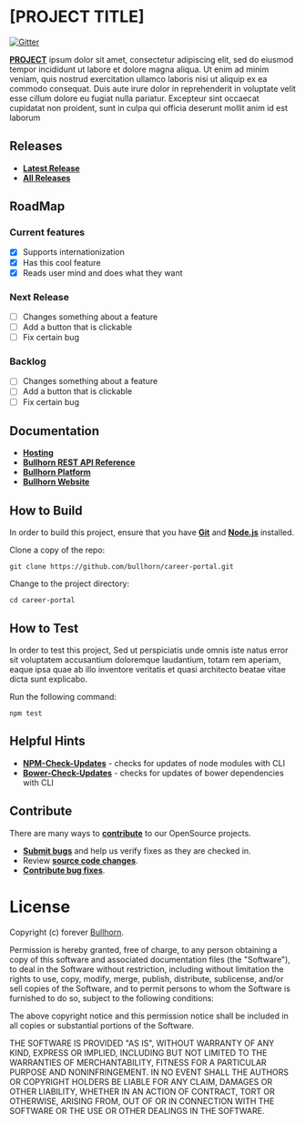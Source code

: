 # [PROJECT TITLE]

[![Gitter](https://badges.gitter.im/Join%20Chat.svg)](https://gitter.im/bullhorn/opensource?utm_source=badge&utm_medium=badge&utm_campaign=pr-badge)

**[PROJECT](http://www.bullhorn.com)** ipsum dolor sit amet, consectetur adipiscing elit, sed do eiusmod tempor incididunt ut labore et dolore magna aliqua. Ut enim ad minim veniam, quis nostrud exercitation ullamco laboris nisi ut aliquip ex ea commodo consequat. Duis aute irure dolor in reprehenderit in voluptate velit esse cillum dolore eu fugiat nulla pariatur. Excepteur sint occaecat cupidatat non proident, sunt in culpa qui officia deserunt mollit anim id est laborum

## Releases

* **[Latest Release](https://github.com/bullhorn/opensource/releases/latest)**
* **[All Releases](https://github.com/bullhorn/opensource/releases)**

## RoadMap

### Current features
* [x] Supports internationization
* [x] Has this cool feature
* [x] Reads user mind and does what they want

### Next Release
* [ ] Changes something about a feature
* [ ] Add a button that is clickable
* [ ] Fix certain bug

### Backlog
* [ ] Changes something about a feature
* [ ] Add a button that is clickable
* [ ] Fix certain bug

## Documentation

* **[Hosting](https://github.com/bullhorn/career-portal/wiki)**
*  **[Bullhorn REST API Reference](http://developer.bullhorn.com/articles/getting_started)**
*  **[Bullhorn Platform](http://bullhorn.github.io/platform)**
*  **[Bullhorn Website](http://www.bullhorn.com)**

## How to Build

In order to build this project, ensure that you have **[Git](http://git-scm.com/downloads)** and **[Node.js](http://nodejs.org)** installed.

Clone a copy of the repo:

```
git clone https://github.com/bullhorn/career-portal.git
```

Change to the project directory:

```
cd career-portal
```

## How to Test

In order to test this project, Sed ut perspiciatis unde omnis iste natus error sit voluptatem accusantium doloremque laudantium, totam rem aperiam, eaque ipsa quae ab illo inventore veritatis et quasi architecto beatae vitae dicta sunt explicabo.

Run the following command:

```
npm test
```

## Helpful Hints

* **[NPM-Check-Updates](https://github.com/tjunnone/npm-check-updates)** - checks for updates of node modules with CLI
* **[Bower-Check-Updates](https://github.com/se-panfilov/bower-check-updates)** - checks for updates of bower dependencies with CLI

## Contribute

There are many ways to **[contribute](https://github.com/bullhorn/opensource/blob/master/CONTRIBUTING.md)** to our OpenSource projects.
* **[Submit bugs](https://github.com/bullhorn/opensource/issues)** and help us verify fixes as they are checked in.
* Review **[source code changes](https://github.com/bullhorn/opensource/pulls)**.
* **[Contribute bug fixes](https://github.com/bullhorn/opensource/blob/master/CONTRIBUTING.md)**.

# License

Copyright (c) forever [Bullhorn](http://www.bullhorn.com).

Permission is hereby granted, free of charge, to any person obtaining a copy of this software and associated documentation files (the "Software"), to deal in the Software without restriction, including without limitation the rights to use, copy, modify, merge, publish, distribute, sublicense, and/or sell copies of the Software, and to permit persons to whom the Software is furnished to do so, subject to the following conditions:

The above copyright notice and this permission notice shall be included in all copies or substantial portions of the Software.

THE SOFTWARE IS PROVIDED "AS IS", WITHOUT WARRANTY OF ANY KIND, EXPRESS OR IMPLIED, INCLUDING BUT NOT LIMITED TO THE WARRANTIES OF MERCHANTABILITY, FITNESS FOR A PARTICULAR PURPOSE AND NONINFRINGEMENT. IN NO EVENT SHALL THE AUTHORS OR COPYRIGHT HOLDERS BE LIABLE FOR ANY CLAIM, DAMAGES OR OTHER LIABILITY, WHETHER IN AN ACTION OF CONTRACT, TORT OR OTHERWISE, ARISING FROM, OUT OF OR IN CONNECTION WITH THE SOFTWARE OR THE USE OR OTHER DEALINGS IN THE SOFTWARE.
